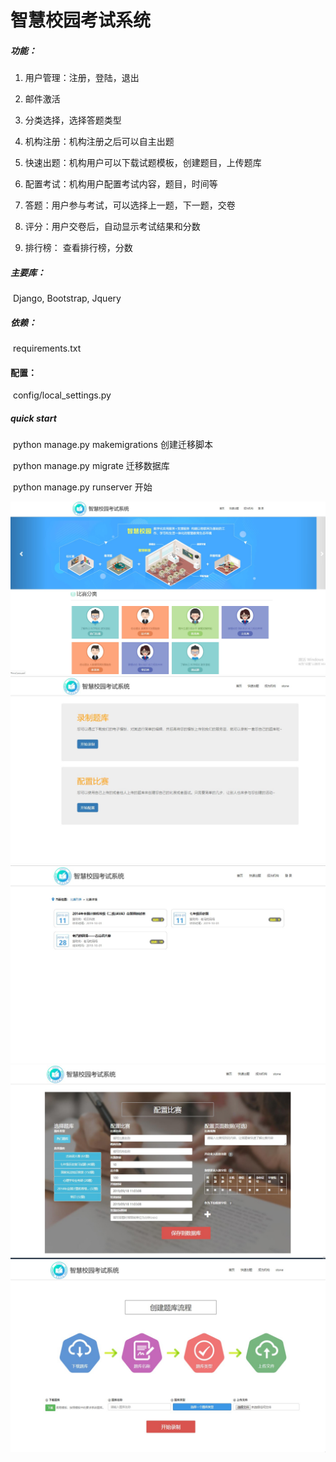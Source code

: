 # 智慧校园考试系统
##### 功能：
1. 用户管理：注册，登陆，退出

2. 邮件激活

3. 分类选择，选择答题类型

4. 机构注册：机构注册之后可以自主出题

5. 快速出题：机构用户可以下载试题模板，创建题目，上传题库

6. 配置考试：机构用户配置考试内容，题目，时间等

7. 答题：用户参与考试，可以选择上一题，下一题，交卷

8. 评分：用户交卷后，自动显示考试结果和分数

9. 排行榜： 查看排行榜，分数

   

##### 主要库：

​	Django,  Bootstrap,   Jquery



##### 依赖：

​	requirements.txt



#### 配置：

​	config/local_settings.py



##### quick start

​	python manage.py makemigrations   创建迁移脚本

​	python manage.py migrate    迁移数据库

​	python manage.py  runserver    开始

![image](https://github.com/MRStonedb/Examination-System/blob/master/images/school_index.jpg)
![image](https://github.com/MRStonedb/Examination-System/blob/master/images/school_system.jpg)
![image](https://github.com/MRStonedb/Examination-System/blob/master/images/school_list.jpg)
![image](https://github.com/MRStonedb/Examination-System/blob/master/images/school_config.jpg)
![image](https://github.com/MRStonedb/Examination-System/blob/master/images/school_test.jpg)


